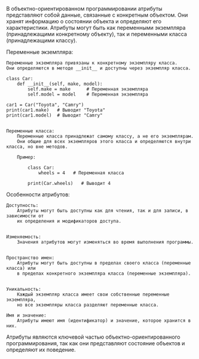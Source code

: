 
В объектно-ориентированном программировании атрибуты представляют собой данные, связанные с конкретным объектом.
Они хранят информацию о состоянии объекта и определяют его характеристики. Атрибуты могут быть
как переменными экземпляра (принадлежащими конкретному объекту), так и переменными класса (принадлежащими классу).


Переменные экземпляра:

    Переменные экземпляра привязаны к конкретному экземпляру класса.
    Они определяются в методе __init__ и доступны через экземпляр класса.

    class Car:
        def __init__(self, make, model):
            self.make = make      # Переменная экземпляра
            self.model = model    # Переменная экземпляра

    car1 = Car("Toyota", "Camry")
    print(car1.make)   # Выводит "Toyota"
    print(car1.model)  # Выводит "Camry"


    Переменные класса:
        Переменные класса принадлежат самому классу, а не его экземплярам.
        Они общие для всех экземпляров этого класса и определяются внутри класса, но вне методов.
    
        Пример:
    
            class Car:
                wheels = 4   # Переменная класса
    
            print(Car.wheels)   # Выводит 4


Особенности атрибутов:

    Доступность:
        Атрибуты могут быть доступны как для чтения, так и для записи, в зависимости от
        их определения и модификаторов доступа.


    Изменяемость:
        Значения атрибутов могут изменяться во время выполнения программы.


    Пространство имен:
        Атрибуты могут быть доступны в пределах своего класса (переменные класса) или
        в пределах конкретного экземпляра класса (переменные экземпляра).


    Уникальность:
        Каждый экземпляр класса имеет свои собственные переменные экземпляра,
        но все экземпляры класса разделяют переменные класса.

    Имя и значение:
        Атрибуты имеют имя (идентификатор) и значение, которое хранится в них.



Атрибуты являются ключевой частью объектно-ориентированного программирования,
так как они представляют состояние объектов и определяют их поведение.


